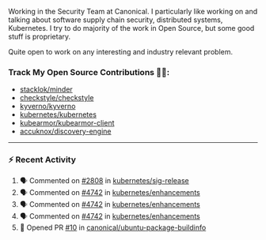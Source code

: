 Working in the Security Team at Canonical. I particularly like working on and talking about software supply chain security, distributed systems, Kubernetes. I try to do majority of the work in Open Source, but some good stuff is proprietary.

Quite open to work on any interesting and industry relevant problem. 

### Track My Open Source Contributions 👨‍💻: 
 - [stacklok/minder](https://github.com/stacklok/minder/pulls?q=is%3Apr+author%3AVyom-Yadav+is%3Amerged+)
 - [checkstyle/checkstyle](https://github.com/checkstyle/checkstyle/pulls?q=is%3Apr+author%3AVyom-Yadav+is%3Amerged+)
 - [kyverno/kyverno](https://github.com/kyverno/kyverno/pulls?q=is%3Apr+author%3AVyom-Yadav+is%3Amerged+)
 - [kubernetes/kubernetes](https://github.com/kubernetes/kubernetes/issues?q=is%3Aissue+author%3AVyom-Yadav)
 - [kubearmor/kubearmor-client](https://github.com/kubearmor/kubearmor-client/pulls?q=is%3Amerged+is%3Apr+author%3AVyom-Yadav+)
 - [accuknox/discovery-engine](https://github.com/accuknox/discovery-engine/pulls?q=is%3Amerged+is%3Apr+author%3AVyom-Yadav+)
---

### :zap: Recent Activity

<!--START_SECTION:activity-->
1. 🗣 Commented on [#2808](https://github.com/kubernetes/sig-release/pull/2808#issuecomment-3053544741) in [kubernetes/sig-release](https://github.com/kubernetes/sig-release)
2. 🗣 Commented on [#4742](https://github.com/kubernetes/enhancements/issues/4742#issuecomment-3031050929) in [kubernetes/enhancements](https://github.com/kubernetes/enhancements)
3. 🗣 Commented on [#4742](https://github.com/kubernetes/enhancements/issues/4742#issuecomment-3020116627) in [kubernetes/enhancements](https://github.com/kubernetes/enhancements)
4. 🗣 Commented on [#4742](https://github.com/kubernetes/enhancements/issues/4742#issuecomment-3020098840) in [kubernetes/enhancements](https://github.com/kubernetes/enhancements)
5. 💪 Opened PR [#10](https://github.com/canonical/ubuntu-package-buildinfo/pull/10) in [canonical/ubuntu-package-buildinfo](https://github.com/canonical/ubuntu-package-buildinfo)
<!--END_SECTION:activity-->
